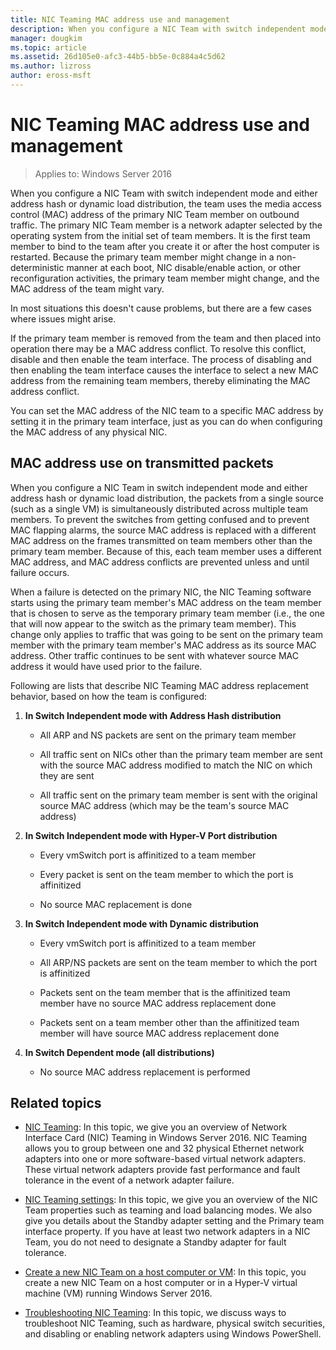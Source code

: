 ```yaml
---
title: NIC Teaming MAC address use and management
description: When you configure a NIC Team with switch independent mode and either address hash or dynamic load distribution, the team uses the media access control (MAC) address of the primary NIC Team member on outbound traffic. The primary NIC Team member is a network adapter selected by the operating system from the initial set of team members.
manager: dougkim
ms.topic: article
ms.assetid: 26d105e0-afc3-44b5-bb5e-0c884a4c5d62
ms.author: lizross
author: eross-msft
---
```

# NIC Teaming MAC address use and management

>Applies to: Windows Server 2016

When you configure a NIC Team with switch independent mode and either address hash or dynamic load distribution, the team uses the media access control (MAC) address of the primary NIC Team member on outbound traffic. The primary NIC Team member is a network adapter selected by the operating system from the initial set of team members.  It is the first team member to bind to the team after you create it or after the host computer is restarted. Because the primary team member might change in a non-deterministic manner at each boot, NIC disable/enable action, or other reconfiguration activities, the primary team member might change, and the MAC address of the team might vary.

In most situations this doesn't cause problems, but there are a few cases where issues might arise.

If the primary team member is removed from the team and then placed into operation there may be a MAC address conflict. To resolve this conflict, disable and then enable the team interface. The process of disabling and then enabling the team interface causes the interface to select a new MAC address from the remaining team members, thereby eliminating the MAC address conflict.

You can set the MAC address of the NIC team to a specific MAC address by setting it in the primary team interface, just as you can do when configuring the MAC address of any physical NIC.

## MAC address use on transmitted packets
When you configure a NIC Team in switch independent mode and either address hash or dynamic load distribution, the packets from a single source (such as a single VM) is simultaneously distributed across multiple team members. To prevent the switches from getting confused and to prevent MAC flapping alarms, the source MAC address is replaced with a different MAC address on the frames transmitted on team members other than the primary team member. Because of this, each team member uses a different MAC address, and MAC address conflicts are prevented unless and until failure occurs.

When a failure is detected on the primary NIC, the NIC Teaming software starts using the primary team member's MAC address on the team member that is chosen to serve as the temporary primary team member (i.e., the one that will now appear to the switch as the primary team member).  This change only applies to traffic that was going to be sent on the primary team member with the primary team member's MAC address as its source MAC address. Other traffic continues to be sent with whatever source MAC address it would have used prior to the failure.

Following are lists that describe NIC Teaming MAC address replacement behavior, based on how the team is configured:

1.  **In Switch Independent mode with Address Hash distribution**

    -   All ARP and NS packets are sent on the primary team member

    -   All traffic sent on NICs other than the primary team member are sent with the source MAC address modified to match the NIC on which they are sent

    -   All traffic sent on the primary team member is sent with the original source MAC address (which may be the team's source MAC address)

2.  **In Switch Independent mode with Hyper-V Port distribution**

    -   Every vmSwitch port is affinitized to a team member

    -   Every packet is sent on the team member to which the port is affinitized

    -   No source MAC replacement is done

3.  **In Switch Independent mode with Dynamic distribution**

    -   Every vmSwitch port is affinitized to a team member

    -   All ARP/NS packets are sent on the team member to which the port is affinitized

    -   Packets sent on the team member that is the affinitized team member have no source MAC address replacement done

    -   Packets sent on a team member other than the affinitized team member will have source MAC address replacement done

4.  **In Switch Dependent mode (all distributions)**

    -   No source MAC address replacement is performed

## Related topics
- [NIC Teaming](NIC-Teaming.md): In this topic, we give you an overview of Network Interface Card (NIC) Teaming in Windows Server 2016. NIC Teaming allows you to group between one and 32 physical Ethernet network adapters into one or more software-based virtual network adapters. These virtual network adapters provide fast performance and fault tolerance in the event of a network adapter failure.

- [NIC Teaming settings](nic-teaming-settings.md): In this topic, we give you an overview of the NIC Team properties such as teaming and load balancing modes. We also give you details about the Standby adapter setting and the Primary team interface property. If you have at least two network adapters in a NIC Team, you do not need to designate a Standby adapter for fault tolerance.

- [Create a new NIC Team on a host computer or VM](Create-a-New-NIC-Team-on-a-Host-Computer-or-VM.md): In this topic, you create a new NIC Team on a host computer or in a Hyper-V virtual machine (VM) running Windows Server 2016.

- [Troubleshooting NIC Teaming](Troubleshooting-NIC-Teaming.md): In this topic, we discuss ways to troubleshoot NIC Teaming, such as hardware, physical switch securities, and disabling or enabling network adapters using Windows PowerShell.




